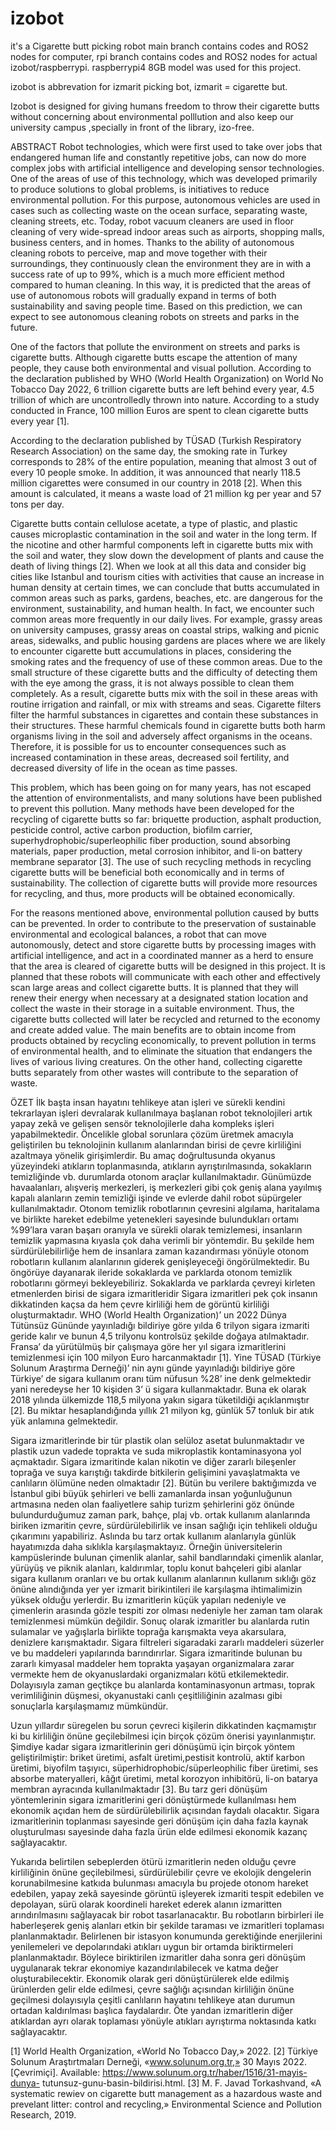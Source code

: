 # izobot
it's a Cigarette butt picking robot 
main branch contains codes and ROS2 nodes for computer, rpi branch contains codes and ROS2 nodes for actual izobot/raspberrypi. raspberrypi4 8GB model was used for this project.

izobot is abbrevation for izmarit picking bot, izmarit = cigarette but.

Izobot is designed for giving humans freedom to throw their cigarette butts without concerning about environmental polllution and also keep our university campus ,specially in front of the library, izo-free.

ABSTRACT
Robot technologies, which were first used to take over jobs that endangered human life and constantly repetitive jobs, can now do more complex jobs with artificial intelligence and developing sensor technologies. One of the areas of use of this technology, which was developed primarily to produce solutions to global problems, is initiatives to reduce environmental pollution. For this purpose, autonomous vehicles are used in cases such as collecting waste on the ocean surface, separating waste, cleaning streets, etc. Today, robot vacuum cleaners are used in floor cleaning of very wide-spread indoor areas such as airports, shopping malls, business centers, and in homes. Thanks to the ability of autonomous cleaning robots to perceive, map and move together with their surroundings, they continuously clean the environment they are in with a success rate of up to 99%, which is a much more efficient method compared to human cleaning. In this way, it is predicted that the areas of use of autonomous robots will gradually expand in terms of both sustainability and saving people time. Based on this prediction, we can expect to see autonomous cleaning robots on streets and parks in the future.

One of the factors that pollute the environment on streets and parks is cigarette butts. Although cigarette butts escape the attention of many people, they cause both environmental and visual pollution. According to the declaration published by WHO (World Health Organization) on World No Tobacco Day 2022, 6 trillion cigarette butts are left behind every year, 4.5 trillion of which are uncontrolledly thrown into nature. According to a study conducted in France, 100 million Euros are spent to clean cigarette butts every year [1].

According to the declaration published by TÜSAD (Turkish Respiratory Research Association) on the same day, the smoking rate in Turkey corresponds to 28% of the entire population, meaning that almost 3 out of every 10 people smoke. In addition, it was announced that nearly 118.5 million cigarettes were consumed in our country in 2018 [2]. When this amount is calculated, it means a waste load of 21 million kg per year and 57 tons per day.

Cigarette butts contain cellulose acetate, a type of plastic, and plastic causes microplastic contamination in the soil and water in the long term. If the nicotine and other harmful components left in cigarette butts mix with the soil and water, they slow down the development of plants and cause the death of living things [2]. When we look at all this data and consider big cities like Istanbul and tourism cities with activities that cause an increase in human density at certain times, we can conclude that butts accumulated in common areas such as parks, gardens, beaches, etc. are dangerous for the environment, sustainability, and human health. In fact, we encounter such common areas more frequently in our daily lives. For example, grassy areas on university campuses, grassy areas on coastal strips, walking and picnic areas, sidewalks, and public housing gardens are places where we are likely to encounter cigarette butt accumulations in places, considering the smoking rates and the frequency of use of these common areas. Due to the small structure of these cigarette butts and the difficulty of detecting them with the eye among the grass, it is not always possible to clean them completely. As a result, cigarette butts mix with the soil in these areas with routine irrigation and rainfall, or mix with streams and seas. Cigarette filters filter the harmful substances in cigarettes and contain these substances in their structures. These harmful chemicals found in cigarette butts both harm organisms living in the soil and adversely affect organisms in the oceans. Therefore, it is possible for us to encounter consequences such as increased contamination in these areas, decreased soil fertility, and decreased diversity of life in the ocean as time passes.

This problem, which has been going on for many years, has not escaped the attention of environmentalists, and many solutions have been published to prevent this pollution. Many methods have been developed for the recycling of cigarette butts so far: briquette production, asphalt production, pesticide control, active carbon production, biofilm carrier, superhydrophobic/superleophilic fiber production, sound absorbing materials, paper production, metal corrosion inhibitor, and li-on battery membrane separator [3]. The use of such recycling methods in recycling cigarette butts will be beneficial both economically and in terms of sustainability. The collection of cigarette butts will provide more resources for recycling, and thus, more products will be obtained economically.

For the reasons mentioned above, environmental pollution caused by butts can be prevented. In order to contribute to the preservation of sustainable environmental and ecological balances, a robot that can move autonomously, detect and store cigarette butts by processing images with artificial intelligence, and act in a coordinated manner as a herd to ensure that the area is cleared of cigarette butts will be designed in this project. It is planned that these robots will communicate with each other and effectively scan large areas and collect cigarette butts. It is planned that they will renew their energy when necessary at a designated station location and collect the waste in their storage in a suitable environment. Thus, the cigarette butts collected will later be recycled and returned to the economy and create added value. The main benefits are to obtain income from products obtained by recycling economically, to prevent pollution in terms of environmental health, and to eliminate the situation that endangers the lives of various living creatures. On the other hand, collecting cigarette butts separately from other wastes will contribute to the separation of waste.

ÖZET
İlk başta insan hayatını tehlikeye atan işleri ve sürekli kendini tekrarlayan işleri
devralarak kullanılmaya başlanan robot teknolojileri artık yapay zekâ ve gelişen sensör
teknolojilerle daha kompleks işleri yapabilmektedir. Öncelikle global sorunlara çözüm
üretmek amacıyla geliştirilen bu teknolojinin kullanım alanlarından birisi de çevre
kirliliğini azaltmaya yönelik girişimlerdir. Bu amaç doğrultusunda okyanus yüzeyindeki
atıkların toplanmasında, atıkların ayrıştırılmasında, sokakların temizliğinde vb.
durumlarda otonom araçlar kullanılmaktadır. Günümüzde havaalanları, alışveriş
merkezleri, iş merkezleri gibi çok geniş alana yayılmış kapalı alanların zemin temizliği
işinde ve evlerde dahil robot süpürgeler kullanılmaktadır. Otonom temizlik robotlarının
çevresini algılama, haritalama ve birlikte hareket edebilme yetenekleri sayesinde
bulundukları ortamı %99’lara varan başarı oranıyla ve sürekli olarak temizlemesi,
insanların temizlik yapmasına kıyasla çok daha verimli bir yöntemdir. Bu şekilde hem
sürdürülebilirliğe hem de insanlara zaman kazandırması yönüyle otonom robotların
kullanım alanlarının giderek genişleyeceği öngörülmektedir. Bu öngörüye dayanarak
ileride sokaklarda ve parklarda otonom temizlik robotlarını görmeyi bekleyebiliriz.
Sokaklarda ve parklarda çevreyi kirleten etmenlerden birisi de sigara izmaritleridir Sigara
izmaritleri pek çok insanın dikkatinden kaçsa da hem çevre kirliliği hem de görüntü
kirliliği oluşturmaktadır. WHO (World Health Organization)’ un 2022 Dünya Tütünsüz
Gününde yayınladığı bildiriye göre yılda 6 trilyon sigara izmariti geride kalır ve bunun 4,5
trilyonu kontrolsüz şekilde doğaya atılmaktadır. Fransa’ da yürütülmüş bir çalışmaya
göre her yıl sigara izmaritlerini temizlenmesi için 100 milyon Euro harcanmaktadır [1].
Yine TÜSAD (Türkiye Solunum Araştırma Derneği)’ nin aynı günde yayınladığı bildiriye
göre Türkiye’ de sigara kullanım oranı tüm nüfusun %28’ ine denk gelmektedir yani
neredeyse her 10 kişiden 3’ ü sigara kullanmaktadır. Buna ek olarak 2018 yılında
ülkemizde 118,5 milyona yakın sigara tüketildiği açıklanmıştır [2]. Bu miktar
hesaplandığında yıllık 21 milyon kg, günlük 57 tonluk bir atık yük anlamına gelmektedir.

Sigara izmaritlerinde bir tür plastik olan selüloz asetat bulunmaktadır ve plastik uzun
vadede toprakta ve suda mikroplastik kontaminasyona yol açmaktadır. Sigara
izmaritinde kalan nikotin ve diğer zararlı bileşenler toprağa ve suya karıştığı takdirde
bitkilerin gelişimini yavaşlatmakta ve canlıların ölümüne neden olmaktadır [2]. Bütün bu
verilere baktığımızda ve İstanbul gibi büyük şehirleri ve belli zamanlarda insan
yoğunluğunun artmasına neden olan faaliyetlere sahip turizm şehirlerini göz önünde
bulundurduğumuz zaman park, bahçe, plaj vb. ortak kullanım alanlarında biriken
izmaritin çevre, sürdürülebilirlik ve insan sağlığı için tehlikeli olduğu çıkarımını
yapabiliriz. Aslında bu tarz ortak kullanım alanlarıyla günlük hayatımızda daha sıklıkla
karşılaşmaktayız. Örneğin üniversitelerin kampüslerinde bulunan çimenlik alanlar, sahil
bandlarındaki çimenlik alanlar, yürüyüş ve piknik alanları, kaldırımlar, toplu konut
bahçeleri gibi alanlar sigara kullanım oranları ve bu ortak kullanım alanlarının kullanım
sıklığı göz önüne alındığında yer yer izmarit birikintileri ile karşılaşma ihtimalimizin
yüksek olduğu yerlerdir. Bu izmaritlerin küçük yapıları nedeniyle ve çimenlerin arasında
gözle tespiti zor olması nedeniyle her zaman tam olarak temizlenmesi mümkün değildir.
Sonuç olarak izmaritler bu alanlarda rutin sulamalar ve yağışlarla birlikte toprağa
karışmakta veya akarsulara, denizlere karışmaktadır. Sigara filtreleri sigaradaki zararlı
maddeleri süzerler ve bu maddeleri yapılarında barındırırlar. Sigara izmaritinde bulunan
bu zararlı kimyasal maddeler hem toprakta yaşayan organizmalara zarar vermekte hem
de okyanuslardaki organizmaları kötü etkilemektedir. Dolayısıyla zaman geçtikçe bu
alanlarda kontaminasyonun artması, toprak verimliliğinin düşmesi, okyanustaki canlı
çeşitliliğinin azalması gibi sonuçlarla karşılaşmamız mümkündür.

Uzun yıllardır süregelen bu sorun çevreci kişilerin dikkatinden kaçmamıştır ki bu kirliliğin
önüne geçilebilmesi için birçok çözüm önerisi yayınlanmıştır. Şimdiye kadar sigara
izmaritlerinin geri dönüşümü için birçok yöntem geliştirilmiştir: briket üretimi, asfalt
üretimi,pestisit kontrolü, aktif karbon üretimi, biyofilm taşıyıcı, süperhidrophobic/süperleophilic
fiber üretimi, ses absorbe materyalleri, kâğıt üretimi, metal korozyon inhibitörü, 
li-on batarya membran ayracında kullanılmaktadır [3]. Bu tarz
geri dönüşüm yöntemlerinin sigara izmaritlerini geri dönüştürmede kullanılması hem
ekonomik açıdan hem de sürdürülebilirlik açısından faydalı olacaktır. Sigara 
izmaritlerinin toplanması sayesinde geri dönüşüm için daha fazla kaynak oluşturulması
sayesinde daha fazla ürün elde edilmesi ekonomik kazanç sağlayacaktır.

Yukarıda belirtilen sebeplerden ötürü izmaritlerin neden olduğu çevre kirliliğinin önüne
geçilebilmesi, sürdürülebilir çevre ve ekolojik dengelerin korunabilmesine katkıda
bulunması amacıyla bu projede otonom hareket edebilen, yapay zekâ sayesinde görüntü
işleyerek izmariti tespit edebilen ve depolayan, sürü olarak koordineli hareket ederek
alanın izmaritten arındırılmasını sağlayacak bir robot tasarlanacaktır. Bu robotların
birbirleri ile haberleşerek geniş alanları etkin bir şekilde taraması ve izmaritleri toplaması
planlanmaktadır. Belirlenen bir istasyon konumunda gerektiğinde enerjilerini
yenilemeleri ve depolarındaki atıkları uygun bir ortamda biriktirmeleri planlanmaktadır.
Böylece biriktirilen izmaritler daha sonra geri dönüşüm uygulanarak tekrar ekonomiye
kazandırılabilecek ve katma değer oluşturabilecektir. Ekonomik olarak geri
dönüştürülerek elde edilmiş ürünlerden gelir elde edilmesi, çevre sağlığı açısından
kirliliğin önüne geçilmesi dolayısıyla çeşitli canlıların hayatını tehlikeye atan durumun
ortadan kaldırılması başlıca faydalardır. Öte yandan izmaritlerin diğer atıklardan ayrı
olarak toplaması yönüyle atıkları ayrıştırma noktasında katkı sağlayacaktır.

[1] World Health Organization, «World No Tobacco Day,» 2022.
[2] Türkiye Solunum Araştırtmaları Derneği, «www.solunum.org.tr,» 30 Mayıs 2022.
[Çevrimiçi]. Available: https://www.solunum.org.tr/haber/1516/31-mayis-dunya-
tutunsuz-gunu-basin-bildirisi.html.
[3] M. F. Javad Torkashvand, «A systematic rewiev on cigarette butt management as a
hazardous waste and prevelant litter: control and recycling,» Environmental
Science and Pollution Research, 2019.

